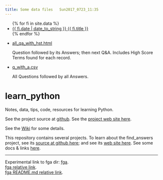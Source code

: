 ```yaml
---
title: Some data files   Sun2017_0723_11:35 
---
```


<ul class="list pa0">
  {% for fi in site.data %}
  <li class="mv2">
    <a href="{{ site.url }}{{ fi.url }}" class="db pv1 link blue hover-mid-gray">
      <time class="fr silver ttu">{{ fi.date | date_to_string }} </time>
      {{ fi.title }}
    </a>
  </li>
  {% endfor %}
</ul>

* [all_qa_with_hst.html](/data/all_qa_with_hst.html)

  Question followed by its Answers; then next Q&A.  Includes High Score Terms
  found for each record.


* [q_with_a.csv](/data/q_with_a.csv)

  All Questions followed by all Answers.

# learn_python
Notes, data, tips, code, resources for learning Python.

See the project source at
[github](https://github.com/clp/learn_python).
See the
[project web site here](https://clp.github.io/learn_python).

See the
[Wiki](https://github.com/clp/learn_python/wiki)
for some details.

This repository contains several projects.
To learn about the
find_answers
project,
see its
[source at github here](https://github.com/clp/learn_python/tree/master/find_answers);
and see its
[web site here](https://clp.github.io/learn_python).
See some docs & links
[here](https://clp.github.io/learn_python//find_answers/find_answers.md).

-----

Experimental link to fga dir:
[fga](https://clp.github.io/learn_python//find_answers/find_answers.md).
<br />
[fga relative link](/find_answers/find_answers.md).
<br />
[fga README.md relative link](/find_answers/README.md).

